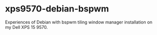 # xps9570-debian-bspwm
Experiences of Debian with bspwm tiling window manager installation on my Dell XPS 15 9570.
